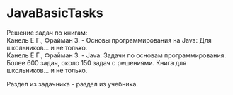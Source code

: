 # JavaBasicTasks  
Решение задач по книгам:  
Канель Е.Г., Фрайман З. - Основы программирования на Java: Для школьников... и не только.  
Канель Е.Г., Фрайман З. - Java: Задачи по основам программирования. Более 600 задач, около 150 задач с решениями. Книга для школьников... и не только.  

Раздел из задачника - раздел из учебника.
